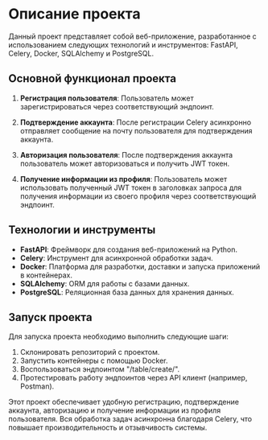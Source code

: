 # Описание проекта

Данный проект представляет собой веб-приложение, разработанное с использованием следующих технологий и инструментов: FastAPI, Celery, Docker, SQLAlchemy и PostgreSQL.

## Основной функционал проекта

1. **Регистрация пользователя**: Пользователь может зарегистрироваться через соответствующий эндпоинт.
   
2. **Подтверждение аккаунта**: После регистрации Celery асинхронно отправляет сообщение на почту пользователя для подтверждения аккаунта.

3. **Авторизация пользователя**: После подтверждения аккаунта пользователь может авторизоваться и получить JWT токен.

4. **Получение информации из профиля**: Пользователь может использовать полученный JWT токен в заголовках запроса для получения информации из своего профиля через соответствующий эндпоинт.

## Технологии и инструменты

- **FastAPI**: Фреймворк для создания веб-приложений на Python.
- **Celery**: Инструмент для асинхронной обработки задач.
- **Docker**: Платформа для разработки, доставки и запуска приложений в контейнерах.
- **SQLAlchemy**: ORM для работы с базами данных.
- **PostgreSQL**: Реляционная база данных для хранения данных.

## Запуск проекта

Для запуска проекта необходимо выполнить следующие шаги:
1. Склонировать репозиторий с проектом.
2. Запустить контейнеры с помощью Docker.
3. Воспользоваться эндпоинтом "/table/create/".
4. Протестировать работу эндпоинтов через API клиент (например, Postman).

Этот проект обеспечивает удобную регистрацию, подтверждение аккаунта, авторизацию и получение информации из профиля пользователя. Вся обработка задач асинхронна благодаря Celery, что повышает производительность и отзывчивость системы.

